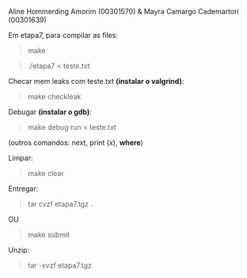 Aline Hommerding Amorim (00301570) & Mayra Camargo Cademartori (00301639)

Em etapa7, para compilar as files:

> make

> ./etapa7 < teste.txt

Checar mem leaks com teste.txt **(instalar o valgrind)**:

> make checkleak

Debugar **(instalar o gdb)**:

> make debug
> run < teste.txt

(outros comandos: next, print (x), **where**)

Limpar:

> make clear

Entregar:

> tar cvzf etapa7.tgz .

OU

> make submit

Unzip:

> tar -xvzf etapa7.tgz
